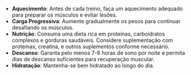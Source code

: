 
- **Aquecimento**: Antes de cada treino, faça um aquecimento adequado para preparar os músculos e evitar lesões.
- **Carga Progressiva**: Aumente gradualmente os pesos para continuar desafiando os músculos.
- **Nutrição**: Consuma uma dieta rica em proteínas, carboidratos complexos e gorduras saudáveis. Considere suplementação com proteínas, creatina, e outros suplementos conforme necessário.
- **Descanso**: Garanta pelo menos 7-8 horas de sono por noite e permita dias de descanso suficientes para recuperação muscular.
- **Hidratação**: Mantenha-se bem hidratado ao longo do dia.

